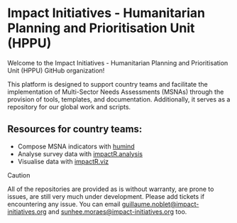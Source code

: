 # Impact Initiatives - Humanitarian Planning and Prioritisation Unit (HPPU)

Welcome to the Impact Initiatives - Humanitarian Planning and Prioritisation Unit (HPPU) GitHub organization! 

This platform is designed to support country teams and facilitate the implementation of Multi-Sector Needs Assessments (MSNAs) through the provision of tools, templates, and documentation. Additionally, it serves as a repository for our global work and scripts.

## Resources for country teams:

- Compose MSNA indicators with [humind](https://github.com/impact-initiatives-hppu/humind)
- Analyse survey data with [impactR.analysis](https://github.com/impact-initiatives-hppu/impactR.analysis)
- Visualise data with [impactR.viz](https://github.com/impact-initiatives-hppu/impactR.viz)

> [!CAUTION] 
> All of the repositories are provided as is without warranty, are prone to issues, are still very much under development. Please add tickets if encountering any issue. You can email guillaume.noblet@impact-initiatives.org and sunhee.moraes@impact-initiatives.org too.
